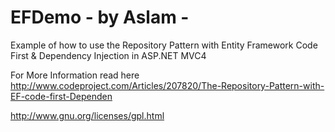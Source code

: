 EFDemo - by Aslam -
======

Example of how to use the Repository Pattern with Entity Framework Code First &amp; Dependency Injection in ASP.NET MVC4

For More Information read here http://www.codeproject.com/Articles/207820/The-Repository-Pattern-with-EF-code-first-Dependen

http://www.gnu.org/licenses/gpl.html
